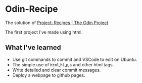 # Odin-Recipe
The solution of [Project: Recipes | The Odin Project](https://www.theodinproject.com/lessons/foundations-recipes)

The first project I've made using html.

## What I've learned
- Use git commands to commit and VSCode to edit on Ubuntu.
- The simple use of `html`,`h1`,`p`,`a` and other html tags.
- Write detailed and clear commit messages.
- Deploy a webpage to github pages.